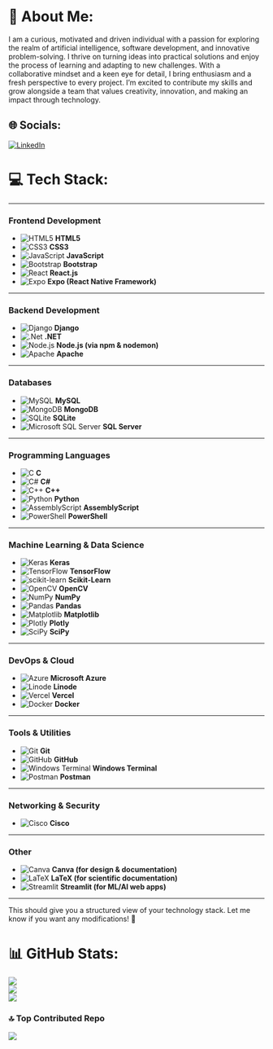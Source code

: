# 💫 About Me:
I am a curious, motivated and driven individual with a passion for exploring the realm of artificial intelligence, software development, and innovative problem-solving. I thrive on turning ideas into practical solutions and enjoy the process of learning and adapting to new challenges. With a collaborative mindset and a keen eye for detail, I bring enthusiasm and a fresh perspective to every project. I’m excited to contribute my skills and grow alongside a team that values creativity, innovation, and making an impact through technology.

## 🌐 Socials:
[![LinkedIn](https://img.shields.io/badge/LinkedIn-%230077B5.svg?logo=linkedin&logoColor=white)](https://www.linkedin.com/in/shayan-haider-64ba46274/) 

# 💻 Tech Stack:
---

### **Frontend Development**  
- ![HTML5](https://img.shields.io/badge/html5-%23E34F26.svg?style=for-the-badge&logo=html5&logoColor=white) **HTML5**  
- ![CSS3](https://img.shields.io/badge/css3-%231572B6.svg?style=for-the-badge&logo=css3&logoColor=white) **CSS3**  
- ![JavaScript](https://img.shields.io/badge/javascript-%23323330.svg?style=for-the-badge&logo=javascript&logoColor=%23F7DF1E) **JavaScript**  
- ![Bootstrap](https://img.shields.io/badge/bootstrap-%238511FA.svg?style=for-the-badge&logo=bootstrap&logoColor=white) **Bootstrap**  
- ![React](https://img.shields.io/badge/react-%2320232a.svg?style=for-the-badge&logo=react&logoColor=%2361DAFB) **React.js**  
- ![Expo](https://img.shields.io/badge/expo-1C1E24?style=for-the-badge&logo=expo&logoColor=#D04A37) **Expo (React Native Framework)**  

---

### **Backend Development**  
- ![Django](https://img.shields.io/badge/django-%23092E20.svg?style=for-the-badge&logo=django&logoColor=white) **Django**  
- ![.Net](https://img.shields.io/badge/.NET-5C2D91?style=for-the-badge&logo=.net&logoColor=white) **.NET**  
- ![Node.js](https://img.shields.io/badge/NPM-%23CB3837.svg?style=for-the-badge&logo=npm&logoColor=white) **Node.js (via npm & nodemon)**  
- ![Apache](https://img.shields.io/badge/apache-%23D42029.svg?style=for-the-badge&logo=apache&logoColor=white) **Apache**  

---

### **Databases**  
- ![MySQL](https://img.shields.io/badge/mysql-4479A1.svg?style=for-the-badge&logo=mysql&logoColor=white) **MySQL**  
- ![MongoDB](https://img.shields.io/badge/MongoDB-%234ea94b.svg?style=for-the-badge&logo=mongodb&logoColor=white) **MongoDB**  
- ![SQLite](https://img.shields.io/badge/sqlite-%2307405e.svg?style=for-the-badge&logo=sqlite&logoColor=white) **SQLite**  
- ![Microsoft SQL Server](https://img.shields.io/badge/Microsoft%20SQL%20Server-CC2927?style=for-the-badge&logo=microsoft%20sql%20server&logoColor=white) **SQL Server**  

---

### **Programming Languages**  
- ![C](https://img.shields.io/badge/c-%2300599C.svg?style=for-the-badge&logo=c&logoColor=white) **C**  
- ![C#](https://img.shields.io/badge/c%23-%23239120.svg?style=for-the-badge&logo=csharp&logoColor=white) **C#**  
- ![C++](https://img.shields.io/badge/c++-%2300599C.svg?style=for-the-badge&logo=c%2B%2B&logoColor=white) **C++**  
- ![Python](https://img.shields.io/badge/python-3670A0?style=for-the-badge&logo=python&logoColor=ffdd54) **Python**  
- ![AssemblyScript](https://img.shields.io/badge/assembly%20script-%23000000.svg?style=for-the-badge&logo=assemblyscript&logoColor=white) **AssemblyScript**  
- ![PowerShell](https://img.shields.io/badge/PowerShell-%235391FE.svg?style=for-the-badge&logo=powershell&logoColor=white) **PowerShell**  

---

### **Machine Learning & Data Science**  
- ![Keras](https://img.shields.io/badge/Keras-%23D00000.svg?style=for-the-badge&logo=Keras&logoColor=white) **Keras**  
- ![TensorFlow](https://img.shields.io/badge/TensorFlow-%23FF6F00.svg?style=for-the-badge&logo=TensorFlow&logoColor=white) **TensorFlow**  
- ![scikit-learn](https://img.shields.io/badge/scikit--learn-%23F7931E.svg?style=for-the-badge&logo=scikit-learn&logoColor=white) **Scikit-Learn**  
- ![OpenCV](https://img.shields.io/badge/opencv-%23white.svg?style=for-the-badge&logo=opencv&logoColor=white) **OpenCV**  
- ![NumPy](https://img.shields.io/badge/numpy-%23013243.svg?style=for-the-badge&logo=numpy&logoColor=white) **NumPy**  
- ![Pandas](https://img.shields.io/badge/pandas-%23150458.svg?style=for-the-badge&logo=pandas&logoColor=white) **Pandas**  
- ![Matplotlib](https://img.shields.io/badge/Matplotlib-%23ffffff.svg?style=for-the-badge&logo=Matplotlib&logoColor=black) **Matplotlib**  
- ![Plotly](https://img.shields.io/badge/Plotly-%233F4F75.svg?style=for-the-badge&logo=plotly&logoColor=white) **Plotly**  
- ![SciPy](https://img.shields.io/badge/SciPy-%230C55A5.svg?style=for-the-badge&logo=scipy&logoColor=%white) **SciPy**  

---

### **DevOps & Cloud**  
- ![Azure](https://img.shields.io/badge/azure-%230072C6.svg?style=for-the-badge&logo=microsoftazure&logoColor=white) **Microsoft Azure**  
- ![Linode](https://img.shields.io/badge/linode-00A95C?style=for-the-badge&logo=linode&logoColor=white) **Linode**  
- ![Vercel](https://img.shields.io/badge/vercel-%23000000.svg?style=for-the-badge&logo=vercel&logoColor=white) **Vercel**  
- ![Docker](https://img.shields.io/badge/docker-%230db7ed.svg?style=for-the-badge&logo=docker&logoColor=white) **Docker**  

---

### **Tools & Utilities**  
- ![Git](https://img.shields.io/badge/git-%23F05033.svg?style=for-the-badge&logo=git&logoColor=white) **Git**  
- ![GitHub](https://img.shields.io/badge/github-%23121011.svg?style=for-the-badge&logo=github&logoColor=white) **GitHub**  
- ![Windows Terminal](https://img.shields.io/badge/Windows%20Terminal-%234D4D4D.svg?style=for-the-badge&logo=windows-terminal&logoColor=white) **Windows Terminal**  
- ![Postman](https://img.shields.io/badge/Postman-FF6C37?style=for-the-badge&logo=postman&logoColor=white) **Postman**  

---

### **Networking & Security**  
- ![Cisco](https://img.shields.io/badge/cisco-%23049fd9.svg?style=for-the-badge&logo=cisco&logoColor=black) **Cisco**  

---

### **Other**  
- ![Canva](https://img.shields.io/badge/Canva-%2300C4CC.svg?style=for-the-badge&logo=Canva&logoColor=white) **Canva (for design & documentation)**  
- ![LaTeX](https://img.shields.io/badge/latex-%23008080.svg?style=for-the-badge&logo=latex&logoColor=white) **LaTeX (for scientific documentation)**  
- ![Streamlit](https://img.shields.io/badge/Streamlit-%23FE4B4B.svg?style=for-the-badge&logo=streamlit&logoColor=white) **Streamlit (for ML/AI web apps)**  

---

This should give you a structured view of your technology stack. Let me know if you want any modifications! 🚀
# 📊 GitHub Stats:
![](https://github-readme-stats.vercel.app/api?username=ShayanHaider20&theme=dark&hide_border=false&include_all_commits=false&count_private=false)<br/>
![](https://github-readme-streak-stats.herokuapp.com/?user=ShayanHaider20&theme=dark&hide_border=false)<br/>
![](https://github-readme-stats.vercel.app/api/top-langs/?username=ShayanHaider20&theme=dark&hide_border=false&include_all_commits=false&count_private=false&layout=compact)

### 🔝 Top Contributed Repo
![](https://github-contributor-stats.vercel.app/api?username=ShayanHaider20&limit=5&theme=dark&combine_all_yearly_contributions=true)

<!-- Proudly created with GPRM ( https://gprm.itsvg.in ) -->
   
 
